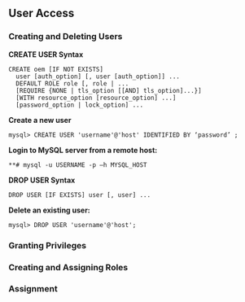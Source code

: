 ## User Access

### Creating and Deleting Users 

**CREATE USER Syntax**  
```
CREATE oem [IF NOT EXISTS]  
  user [auth_option] [, user [auth_option]] ...  
  DEFAULT ROLE role [, role | ...  
  [REQUIRE {NONE | tls_option [[AND] tls_option]...}]  
  [WITH resource_option [resource_option] ...]  
  [password_option | lock_option] ...  
```

**Create a new user**  
```
mysql> CREATE USER 'username'@'host' IDENTIFIED BY ‘password’ ;
```
**Login to MySQL server from a remote host:**  
```
**# mysql -u USERNAME -p —h MYSQL_HOST
```

**DROP USER Syntax**  
```
DROP USER [IF EXISTS] user [, user] ...  
```

**Delete an existing user:**  
```
mysql> DROP USER 'username'@'host';
```


### Granting Privileges 

### Creating and Assigning Roles 

### Assignment 
